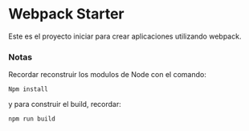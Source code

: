 # Webpack Starter

Este es el proyecto iniciar para crear aplicaciones utilizando webpack.

### Notas
Recordar reconstruir los modulos de Node con el comando:

````
Npm install
````
y para construir el build, recordar:
````
npm run build
````